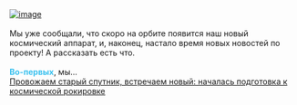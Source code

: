 <!--2025-03-26 13:00:30-->
<div class="yb">
  <div class="rss smaller1 habr"><a href="https://habr.com/ru/companies/ruvds/news/894586/"><img src="https://habrastorage.org/webt/iu/g5/6p/iug56pkly9jbjn9g1lzznphitso.png" alt="image"></a><br>
<br>
Мы уже сообщали, что скоро на орбите появится наш новый космический аппарат, и, наконец, настало время новых новостей по проекту! А рассказать есть что.<br>
<br>
<b><font color="#3AC1EF">Во-первых</font></b>, мы... <br><a class="light" href="https://habr.com/ru/companies/ruvds/news/894586/?utm_source=habrahabr&utm_medium=rss&utm_campaign=894586">Провожаем старый спутник, встречаем новый: началась подготовка к космической рокировке</a></div>
</div>
